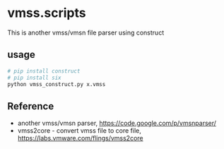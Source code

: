 # vmss.scripts
This is another vmss/vmsn file parser using construct

## usage
```sh
# pip install construct
# pip install six
python vmss_construct.py x.vmss
```

## Reference
* another vmss/vmsn parser, https://code.google.com/p/vmsnparser/
* vmss2core - convert vmss file to core file, https://labs.vmware.com/flings/vmss2core
